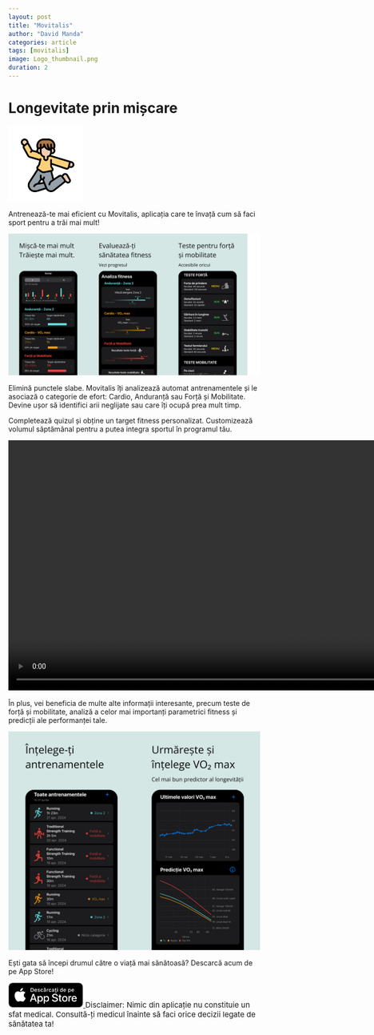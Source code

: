 ```yaml
---
layout: post
title: "Movitalis"
author: "David Manda"
categories: article
tags: [movitalis]
image: Logo_thumbnail.png
duration: 2
---
```


# Longevitate prin mișcare

<img src="/assets/img/LogoMovitalis.png" alt="drawing" height="150"/>

Antrenează-te mai eficient cu Movitalis, aplicația care te învață cum să faci sport pentru a trăi mai mult!

<img src="/assets/img/Preview.png" alt="drawing">

Elimină punctele slabe. Movitalis îți analizează automat antrenamentele și le asociază o categorie de efort: Cardio, Anduranță sau Forță și Mobilitate. Devine ușor să identifici arii neglijate sau care îți ocupă prea mult timp.

Completează quizul și obține un target fitness personalizat. Customizează volumul săptămânal pentru a putea integra sportul în programul tău.

<video height="500" autoplay muted loop>
  <source src="/assets/img/Quiz_preview.MP4" type="video/mp4">
  <source src="/assets/img/Quiz_preview.ogg" type="video/ogg">
Your browser does not support the video tag.
</video>

În plus, vei beneficia de multe alte informații interesante, precum teste de forță și mobilitate, analiză a celor mai importanți parametrici fitness și predicții ale performanței tale.

<img src="/assets/img/Antrenamente_vo2max.png" alt="drawing">

Ești gata să începi drumul către o viață mai sănătoasă? Descarcă acum de pe App Store!

<a href="https://apps.apple.com/ro/app/movitalis-fitness-tracking/id6470913447" target="_blank">
    <img src="/assets/img/Download_on_the_App_Store_Badge_RO_RGB_blk_100317.svg" height="50" alt="Download on the App Store">
</a>

<span style="font-size: 15px">
Disclaimer:
Nimic din aplicație nu constituie un sfat medical. Consultă-ți medicul înainte să faci orice decizii legate de sănătatea ta!
